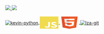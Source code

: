 

 <div>
  <a href="https://github.com/kevinlcoelho">
  <img height="150em"   src="https://github-readme-stats.vercel.app/api?username=kevinlcoelho&show_icons=true&theme=radical&include_all_commits=true&count_private=true"/>
  <img height="149em" src="https://github-readme-stats.vercel.app/api/top-langs/?username=kevinlcoelho&layout=compact&langs_count=7&theme=radical"/>
 
 </div>
  
<div style="display: inline_block"><br> 
 
  <img align="center" alt="kevin-python"  height="40" width="60" src="https://cdn.jsdelivr.net/gh/devicons/devicon/icons/python/python-plain.svg">
  <img align="center" alt="iza-JS" height="40" width="60" src="https://raw.githubusercontent.com/devicons/devicon/master/icons/javascript/javascript-plain.svg">
  <img align="center" alt="iza-HTML" height="40" width="60" src="https://raw.githubusercontent.com/devicons/devicon/master/icons/html5/html5-original.svg">
  <img align="center" alt="Iza-git"  height="40" width="60" src="https://cdn.jsdelivr.net/gh/devicons/devicon/icons/git/git-original.svg">
 
 </div>
  
   ## 





  

